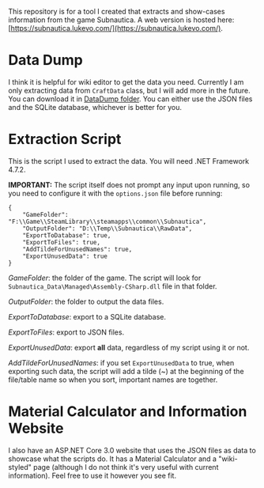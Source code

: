This repository is for a tool I created that extracts and show-cases information from the game Subnautica. A web version is hosted here: [https://subnautica.lukevo.com/](https://subnautica.lukevo.com/).

# Data Dump

I think it is helpful for wiki editor to get the data you need. Currently I am only extracting data from `CraftData` class, but I will add more in the future. You can download it in [DataDump folder](https://github.com/datvm/SubnauticaExtractor/tree/master/DataDump). You can either use the JSON files and the SQLite database, whichever is better for you.

# Extraction Script

This is the script I used to extract the data. You will need .NET Framework 4.7.2.

**IMPORTANT:** The script itself does not prompt any input upon running, so you need to configure it with the `options.json` file before running:

```
{
    "GameFolder": "F:\\Game\\SteamLibrary\\steamapps\\common\\Subnautica",
    "OutputFolder": "D:\\Temp\\Subnautica\\RawData",
    "ExportToDatabase": true,
    "ExportToFiles": true,
    "AddTildeForUnusedNames": true,
    "ExportUnusedData": true
}
```

*GameFolder*: the folder of the game. The script will look for `Subnautica_Data\Managed\Assembly-CSharp.dll` file in that folder.

*OutputFolder*: the folder to output the data files.

*ExportToDatabase*: export to a SQLite database.

*ExportToFiles*: export to JSON files.

*ExportUnusedData*: export **all** data, regardless of my script using it or not.

*AddTildeForUnusedNames*: if you set `ExportUnusedData` to true, when exporting such data, the script will add a tilde (~) at the beginning of the file/table name so when you sort, important names are together.

# Material Calculator and Information Website

I also have an ASP.NET Core 3.0 website that uses the JSON files as data to showcase what the scripts do. It has a Material Calculator and a "wiki-styled" page (although I do not think it's very useful with current information). Feel free to use it however you see fit.
